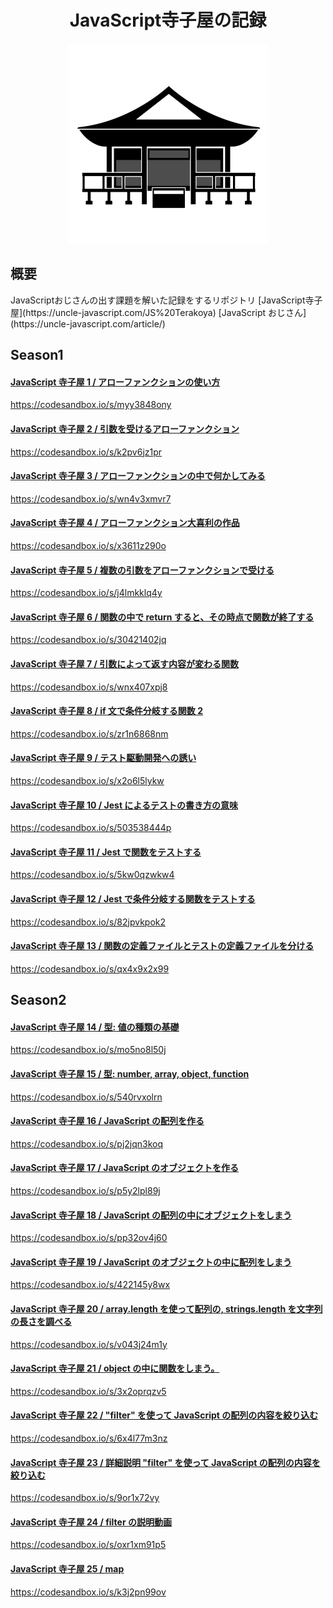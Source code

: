 <h1 align="center">JavaScript寺子屋の記録</h1>
<p align="center">
	<img src="./615-pictogram-illustration.jpg" width="320px">
</p>


<h2>概要</h2>
JavaScriptおじさんの出す課題を解いた記録をするリポジトリ  [JavaScript寺子屋](https://uncle-javascript.com/JS%20Terakoya)  [JavaScript おじさん](https://uncle-javascript.com/article/)



## Season1

#### [JavaScript 寺子屋 1 / アローファンクションの使い方](https://uncle-javascript.com/js-terakoya-arrow-function)
https://codesandbox.io/s/myy3848ony

#### [JavaScript 寺子屋 2 / 引数を受けるアローファンクション](https://uncle-javascript.com/arrow-function-with-argument)
https://codesandbox.io/s/k2pv6jz1pr

#### [JavaScript 寺子屋 3 / アローファンクションの中で何かしてみる](https://uncle-javascript.com/arrow-function-do-something)
https://codesandbox.io/s/wn4v3xmvr7

#### [JavaScript 寺子屋 4 / アローファンクション大喜利の作品](https://uncle-javascript.com/arrow-function-ohgiri)
https://codesandbox.io/s/x3611z290o

#### [JavaScript 寺子屋 5 / 複数の引数をアローファンクションで受ける](https://uncle-javascript.com/arrow-function-many-arguments)
https://codesandbox.io/s/j4lmkklq4y

#### [JavaScript 寺子屋 6 / 関数の中で return すると、その時点で関数が終了する](https://uncle-javascript.com/arrow-function-return-and-end)
https://codesandbox.io/s/30421402jq

#### [JavaScript 寺子屋 7 / 引数によって返す内容が変わる関数](https://uncle-javascript.com/arrow-function-if-conditional)
https://codesandbox.io/s/wnx407xpj8

#### [JavaScript 寺子屋 8 / if 文で条件分岐する関数 2](https://uncle-javascript.com/arrow-function-if-conditional-2)
https://codesandbox.io/s/zr1n6868nm

#### [JavaScript 寺子屋 9 / テスト駆動開発への誘い](https://uncle-javascript.com/code-sandbox-test-driven-beginning)
https://codesandbox.io/s/x2o6l5lykw

#### [JavaScript 寺子屋 10 / Jest によるテストの書き方の意味](https://uncle-javascript.com/how-jest-test-looks-like)
https://codesandbox.io/s/503538444p

#### [JavaScript 寺子屋 11 / Jest で関数をテストする](https://uncle-javascript.com/jest-function-test)
https://codesandbox.io/s/5kw0qzwkw4

#### [JavaScript 寺子屋 12 / Jest で条件分岐する関数をテストする](https://uncle-javascript.com/jest-conditional-function-test)
https://codesandbox.io/s/82jpvkpok2

#### [JavaScript 寺子屋 13 / 関数の定義ファイルとテストの定義ファイルを分ける](https://uncle-javascript.com/split-test-file-and-function-file)
https://codesandbox.io/s/qx4x9x2x99


## Season2

#### [JavaScript 寺子屋 14 / 型: 値の種類の基礎](https://uncle-javascript.com/javascript-type-basic)
https://codesandbox.io/s/mo5no8l50j

#### [JavaScript 寺子屋 15 / 型: number, array, object, function](https://uncle-javascript.com/javascript-type-familiar)
https://codesandbox.io/s/540rvxolrn

#### [JavaScript 寺子屋 16 / JavaScript の配列を作る](https://uncle-javascript.com/javascript-array-basic)
https://codesandbox.io/s/pj2jqn3koq

#### [JavaScript 寺子屋 17 / JavaScript のオブジェクトを作る](https://uncle-javascript.com/javascript-object-basic)
https://codesandbox.io/s/p5y2lpl89j

#### [JavaScript 寺子屋 18 / JavaScript の配列の中にオブジェクトをしまう](https://uncle-javascript.com/javascript-object-in-array)
https://codesandbox.io/s/pp32ov4j60

#### [JavaScript 寺子屋 19 / JavaScript のオブジェクトの中に配列をしまう](https://uncle-javascript.com/javascript-array-in-object)
https://codesandbox.io/s/422145y8wx

#### [JavaScript 寺子屋 20 / array.length を使って配列の, strings.length を文字列の長さを調べる](https://uncle-javascript.com/array-length)
https://codesandbox.io/s/v043j24m1y

#### [JavaScript 寺子屋 21 / object の中に関数をしまう。](https://uncle-javascript.com/function-in-object)
https://codesandbox.io/s/3x2oprqzv5

#### [JavaScript 寺子屋 22 / "filter" を使って JavaScript の配列の内容を絞り込む](https://uncle-javascript.com/filter-and-array)
https://codesandbox.io/s/6x4l77m3nz

#### [JavaScript 寺子屋 23 / 詳細説明 "filter" を使って JavaScript の配列の内容を絞り込む](https://uncle-javascript.com/filter-deep)
https://codesandbox.io/s/9or1x72vy

#### [JavaScript 寺子屋 24 / filter の説明動画](https://uncle-javascript.com/filter-deep-movie)
https://codesandbox.io/s/oxr1xm91p5

#### [JavaScript 寺子屋 25 / map](https://uncle-javascript.com/map)
https://codesandbox.io/s/k3j2pn99ov